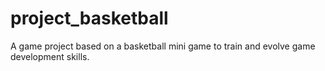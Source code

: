 # project_basketball
A game project based on a basketball mini game to train and evolve game development skills.
